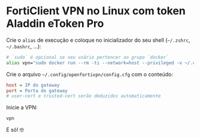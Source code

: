 # FortiClient VPN no Linux com token Aladdin eToken Pro

Crie o `alias` de execução e coloque no inicializador do seu shell (`~/.zshrc`, `~/.bashrc`, ...):

```bash
# `sudo` é opcional se seu usário pertencer ao grupo `docker`
alias vpn="sudo docker run --rm -ti --network=host --privileged -v ~/.config/openfortivpn:/vpn -v /etc/resolv.conf:/etc/resolv.conf registry.senado.leg.br/fparente/openfortivpn:latest"
```

Crie o arquivo `~/.config/openfortivpn/config.cfg` com o conteúdo:

```ini
host = IP do gateway
port = Porta do gateway
# user-cert e trusted-cert serão deduzidos automaticamente
```

Inicie a VPN:

```bash
vpn
```

E só! 🤓
